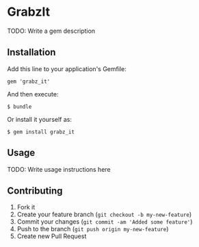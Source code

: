 # GrabzIt

TODO: Write a gem description

## Installation

Add this line to your application's Gemfile:

    gem 'grabz_it'

And then execute:

    $ bundle

Or install it yourself as:

    $ gem install grabz_it

## Usage

TODO: Write usage instructions here

## Contributing

1. Fork it
2. Create your feature branch (`git checkout -b my-new-feature`)
3. Commit your changes (`git commit -am 'Added some feature'`)
4. Push to the branch (`git push origin my-new-feature`)
5. Create new Pull Request
